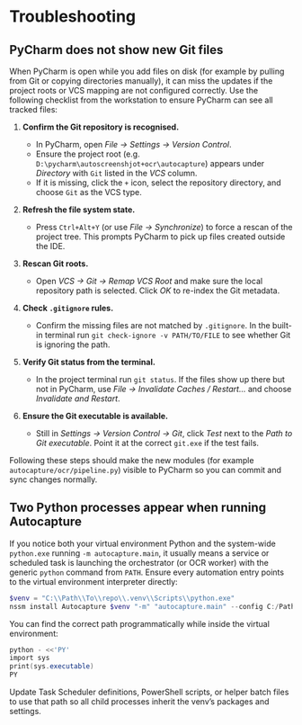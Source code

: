 # Troubleshooting

## PyCharm does not show new Git files

When PyCharm is open while you add files on disk (for example by pulling from
Git or copying directories manually), it can miss the updates if the project
roots or VCS mapping are not configured correctly. Use the following checklist
from the workstation to ensure PyCharm can see all tracked files:

1. **Confirm the Git repository is recognised.**
   - In PyCharm, open *File → Settings → Version Control*.
   - Ensure the project root (e.g. `D:\pycharm\autoscreenshjot+ocr\autocapture`)
     appears under *Directory* with `Git` listed in the *VCS* column.
   - If it is missing, click the `+` icon, select the repository directory, and
     choose `Git` as the VCS type.

2. **Refresh the file system state.**
   - Press `Ctrl+Alt+Y` (or use *File → Synchronize*) to force a rescan of the
     project tree. This prompts PyCharm to pick up files created outside the IDE.

3. **Rescan Git roots.**
   - Open *VCS → Git → Remap VCS Root* and make sure the local repository path is
     selected. Click *OK* to re-index the Git metadata.

4. **Check `.gitignore` rules.**
   - Confirm the missing files are not matched by `.gitignore`. In the built-in
     terminal run `git check-ignore -v PATH/TO/FILE` to see whether Git is
     ignoring the path.

5. **Verify Git status from the terminal.**
   - In the project terminal run `git status`. If the files show up there but
     not in PyCharm, use *File → Invalidate Caches / Restart…* and choose
     *Invalidate and Restart*.

6. **Ensure the Git executable is available.**
   - Still in *Settings → Version Control → Git*, click *Test* next to the
     *Path to Git executable*. Point it at the correct `git.exe` if the test
     fails.

Following these steps should make the new modules (for example
`autocapture/ocr/pipeline.py`) visible to PyCharm so you can commit and sync
changes normally.

## Two Python processes appear when running Autocapture

If you notice both your virtual environment Python and the system-wide
`python.exe` running `-m autocapture.main`, it usually means a service or
scheduled task is launching the orchestrator (or OCR worker) with the generic
`python` command from `PATH`. Ensure every automation entry points to the
virtual environment interpreter directly:

```powershell
$venv = "C:\\Path\\To\\repo\\.venv\\Scripts\\python.exe"
nssm install Autocapture $venv "-m" "autocapture.main" --config C:/Path/To/autocapture.yml
```

You can find the correct path programmatically while inside the virtual
environment:

```powershell
python - <<'PY'
import sys
print(sys.executable)
PY
```

Update Task Scheduler definitions, PowerShell scripts, or helper batch files to
use that path so all child processes inherit the venv’s packages and settings.
